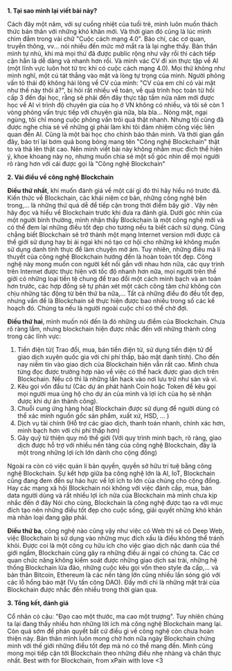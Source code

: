 **1. Tại sao mình lại viết bài này?**

Cách đây một năm, với sự cuồng nhiệt của tuối trẻ, mình luôn muốn thách thức bản thân với những khó khăn mới. Và thời gian đó cũng là lúc mình chìm đắm trong vài chữ "Cuộc cách mạng 4.0". Báo chí, các cơ quan, truyền thông, vv... nói nhiều đến mức mở mắt ra là lại nghe thấy. Bản thân mình tự nhủ, khi mà mọi thứ đã được public rộng như vậy rồi thì cách tiếp cận hẳn là dễ dàng và nhanh hơn rồi. Và mình vác CV đi xin thực tập về AI (một lĩnh vực luôn hot từ trc khi có cuộc cách mạng 4.0). Mọi thứ không như mình nghĩ, một cú tát thẳng vào mặt và lòng tự trọng của mình. Người phỏng vấn tỏ thái độ không hài lòng về CV của mình: "CV của em chỉ có vài mặt như thế này thôi à?", bị hỏi rất nhiều về toán, về quá trình học toán từ hồi cấp 3 đến đại học, rằng sẽ phải đến đây thực tập tầm nửa năm mới được học về AI vì trình độ chuyên gia của họ ở VN không có nhiều, và tôi sẽ còn 1 vòng phỏng vấn trực tiếp với chuyên gia nữa, bla bla... Nóng mặt, ngại ngùng, tôi chỉ mong cuộc phỏng vấn trôi quá thật nhanh. Nhưng tôi cũng đã được nghe chia sẻ về những gì phải làm khi tôi đảm nhiệm công việc liên quan đến AI. Cũng là một bài học cho chính bảo thân mình. Và thời gian gần đây, báo trí lại bơm quả bong bóng mang tên "Công nghệ Blockchain" thật to và thả lên thật cao. Nên mình viết bài này không nhằm mục đích thể hiện ý, khoe khoang này nọ, nhưng muốn chia sẻ một số góc nhìn dể mọi người rõ ràng hơn với cái được gọi là  "Công nghệ Blockchain"

**2. Vài điều về công nghệ Blockchain**

**Điều thứ nhất**, khi muốn đánh giá về một cái gì đó thì hãy hiểu nó trước đã. Kiến thức về Blockchain, các khái niệm cơ bản, những công nghệ bên trong,... là những thứ quá dễ để tiếp cận trong thời điểm bây giờ . Vậy nên hãy đọc và hiểu về Blockchain trước khi đưa ra đánh giá. Dưới góc nhìn của một người bình thường, mình nhận thấy Blockchain là một công nghệ mới và có thể đem lại những điều tốt đẹp cho tương nếu ta biết cách sử dụng.  Cũng chẳng biết Blockchain sẽ trở thành một mạng Internet version mới được cả thế giới sử dụng hay bị ái ngại khi nó tạo cơ hội cho những kẻ không muốn sử dụng danh tính thực để làm chuyện mờ ám. Tuy nhiên, những điều mà lí thuyết của công nghệ Blockchain hướng đến là hoàn toàn tốt đẹp. Công nghệ này mong muốn con người kết nối gần  với nhau hơn nữa, các quy trình trên Internet được thực hiện với tốc độ nhanh hơn nữa, mọi người trên thế giới có những loại tiền tệ chung để trao đổi một cách minh bạch và an toàn hơn trước, các hợp đồng sẽ tự phán xét một cách công tâm chứ không còn chịu những tác động từ bên thứ ba nữa,... Tất cả những điều đó đều tốt đẹp, nhưng vấn đề là Blockchain sẽ thực hiện được bao nhiêu trong số các kế hoạch đó.  Chúng ta nếu là người ngoài cuộc chỉ có thể chờ đợi.

**Điều thứ hai**, mình muốn nói đến là đó những ưu điểm của Blockchain. Chưa rõ ràng lắm, nhưng blockchain hiện được nhắc đến với những thành công trong các lĩnh vực: 

1. Tiền điện tử( Trao đổi, mua, bán tiền điện tử, sử dụng tiền điện tử để giao dịch xuyên quốc gia với chi phí thấp, bảo mật danh tính). Cho đến nay niềm tin vào giao dịch của Blockchain hiện vẫn rất cao. Mình chưa từng đọc được trường hợp nào về việc có thể hack được giao dịch trên Blockchain. Nếu có thì là những lần hack vào nơi lưu trữ như sàn và ví.
2. Kêu gọi vốn đầu tư (Các dự án phát hành Coin hoặc Token để kêu gọi mọi người mua ủng hộ cho dự án của mình và lợi ích của họ sẽ nhận được khi dự án thành công).  
3. Chuỗi cung ứng hàng hóa( Blockchain được sử dụng để người dùng có thể xác minh nguồn gốc sản phẩm, xuất xứ, HSD, ... )
4. Dịch vụ tài chính (Hỗ trợ các giao dịch, thanh toán nhanh, chính xác hơn, minh bạch hơn với chi phí thấp hơn)
5. Gây quỹ từ thiện quy mô thế giới (Với quy trình minh bạch, rõ ràng, giao dịch được hỗ trợ với nhiều nền tảng của công nghệ Blockchain, đây là một trong những lợi ích lớn dành cho cộng đồng)

Ngoài ra còn có việc quản lí bản quyền, quyền sở hữu trí tuệ bằng công nghệ Blockchain. Sự kết hợp giữa ba công nghệ lớn là AI, IoT, Blockchain cũng đang đem đến sự háo hực về lợi ích to lớn của chúng cho cộng đồng. Hay các mạng xã hội Blockchain nói không với việc đánh cắp, mua, bán data người dùng và rất nhiều lợi ích nữa của Blockchain mà mình chưa kịp nhắc đến ở đây
Nói cho cùng, Blockchain là công nghệ được tạo ra với mục đích tạo nên những điều tốt đẹp cho cuộc sống, giải quyết những khó khăn mà nhân loại đang gặp phải.

**Điều thứ ba**, công nghệ nào cũng vậy như việc có Web thì sẽ có Deep Web, việc Blockchain bị sử dụng vào những mục đích xấu là điều không thể tránh khỏi. Được coi là một công cụ hữu ích cho việc giao dịch nặc danh của thế giới ngầm, Blockchain cũng gây ra những điều ái ngại có chúng ta. Các cơ quan chức năng không kiểm soát được những giao dịch sai trái, những hệ thống Blockchain lừa đảo, những cuộc kêu gọi vốn theo style đa cấp,... và bản thân Bitcoin, Ethereum là các nền tảng lớn cũng nhiều lần sóng gió với các lỗ hổng bảo mật (Vụ tấn công DAO). Đấy mới chỉ là những mặt trái của Blockchain được nhắc đến nhiều trong thời gian qua.

**3. Tổng kết, đánh giá**

Cổ nhân có câu: "Đạo cao một thước, ma cao một trượng". Tuy nhiên chúng ta lại đang thấy nhiều hơn những lời ích mà công nghệ Blockchain mang lại. Còn quá sớm để phán quyết bất cứ điều gì về công nghệ còn chưa hoàn thiện này. Bản thân mình luôn mong chờ hơn nữa ngày Blockchain chứng minh với thế giới những điều tốt đẹp mà nó có thể mang đến. Mình cũng mong mọi tiếp cận tới Blockchain theo những điều nhẹ nhàng và chân thực nhất. Best with for Blockchain, from xPain with love <3